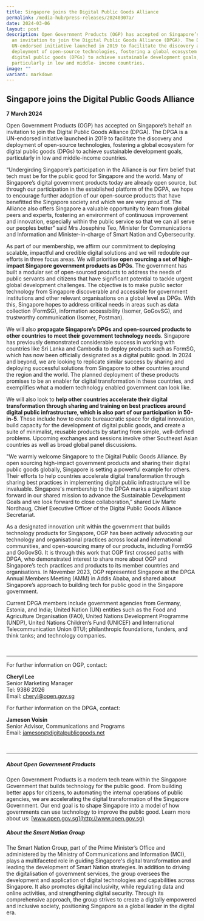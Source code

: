 ```yaml
---
title: Singapore joins the Digital Public Goods Alliance
permalink: /media-hub/press-releases/20240307a/
date: 2024-03-06
layout: post
description: Open Government Products (OGP) has accepted on Singapore’s behalf
  an invitation to join the Digital Public Goods Alliance (DPGA). The DPGA is a
  UN-endorsed initiative launched in 2019 to facilitate the discovery and
  deployment of open-source technologies, fostering a global ecosystem for
  digital public goods (DPGs) to achieve sustainable development goals,
  particularly in low and middle- income countries.
image: ""
variant: markdown
---
```

## Singapore joins the Digital Public Goods Alliance

**7 March 2024**

Open Government Products (OGP) has accepted on Singapore’s behalf an invitation to join the Digital Public Goods Alliance (DPGA). The DPGA is a UN-endorsed initiative launched in 2019 to facilitate the discovery and deployment of open-source technologies, fostering a global ecosystem for digital public goods (DPGs) to achieve sustainable development goals, particularly in low and middle-income countries.&nbsp;

“Undergirding Singapore’s participation in the Alliance is our firm belief that tech must be for the public good for Singapore and the world. Many of Singapore’s digital government products today are already open source, but through our participation in the established platform of the DGPA, we hope to encourage further adoption of our open-source products that have benefitted the Singapore society and which we are very proud of. The Alliance also offers Singapore a valuable opportunity to learn from global peers and experts, fostering an environment of continuous improvement and innovation, especially within the public service so that we can all serve our peoples better” said Mrs Josephine Teo, Minister for Communications and Information and Minister-in-charge of Smart Nation and Cybersecurity.

As part of our membership, we affirm our commitment to deploying scalable, impactful and credible digital solutions and we will redouble our efforts in three focus areas. We will prioritise **open sourcing a set of high-impact Singapore government products as DPGs**. The government has built a modular set of open-sourced products to address the needs of public servants and citizens that have significant potential to tackle urgent global development challenges. The objective is to make public sector technology from Singapore discoverable and accessible for government institutions and other relevant organisations on a global level as DPGs. With this, Singapore hopes to address critical needs in areas such as data collection (FormSG), information accessibility (Isomer, GoGovSG), and trustworthy communication (Isomer, Postman).

We will also **propagate Singapore’s DPGs and open-sourced products to other countries to meet their government technology needs**. Singapore has previously demonstrated considerable success in working with countries like Sri Lanka and Cambodia to deploy products such as FormSG, which has now been officially designated as a digital public good. In 2024 and beyond, we are looking to replicate similar success by sharing and deploying successful solutions from Singapore to other countries around the region and the world. The planned deployment of these products promises to be an enabler for digital transformation in these countries, and exemplifies what a modern technology enabled government can look like.

We will also look to **help other countries accelerate their digital transformation through sharing and training on best practices around digital public infrastructure, which is also part of our participation in 50-in-5**. These include how to create bureaucratic space for digital innovation, build capacity for the development of digital public goods, and create a suite of minimalist, reusable products by starting from simple, well-defined problems. Upcoming exchanges and sessions involve other Southeast Asian countries as well as broad global panel discussions.

"We warmly welcome Singapore to the Digital Public Goods Alliance. By open sourcing high-impact government products and sharing their digital public goods globally, Singapore is setting a powerful example for others. Their efforts to help countries accelerate digital transformation through sharing best practices in implementing digital public infrastructure will be invaluable. Singapore's membership to the DPGA marks a significant step forward in our shared mission to advance the Sustainable Development Goals and we look forward to close collaboration,” shared Liv Marte Nordhaug, Chief Executive Officer of the Digital Public Goods Alliance Secretariat.

As a designated innovation unit within the government that builds technology products for Singapore, OGP has been actively advocating our technology and organisational practices across local and international communities, and open-sourcing many of our products, including FormSG and GoGovSG. It is through this work that OGP first crossed paths with DPGA, who demonstrated interest to share more about OGP and Singapore’s tech practices and products to its member countries and organisations. In November 2023, OGP represented Singapore at the DPGA Annual Members Meeting (AMM) in Addis Ababa, and shared about Singapore’s approach to building tech for public good in the Singapore government.

Current DPGA members include government agencies from Germany, Estonia, and India; United Nation (UN) entities such as the Food and Agriculture Organisation (FAO), United Nations Development Programme (UNDP), United Nations Children’s Fund (UNICEF) and International Telecommunication Union (ITU); philanthropic foundations, funders, and think tanks; and technology companies.

<br>

***

For further information on OGP, contact:

**Cheryl Lee**<br>
Senior Marketing Manager<br>
Tel: 9386 2026<br>
Email: [cheryl@open.gov.sg](mailto:cheryl@open.gov.sg)

For further information on the DPGA, contact:

**Jameson Voisin**<br>
Senior Advisor, Communications and Programs<br>
Email: [jameson@digitalpublicgoods.net](mailto:jameson@digitalpublicgoods.net)

<br>

***

##### About Open Government Products

Open Government Products is a modern tech team within the Singapore Government that builds technology for the public good.&nbsp; From building better apps for citizens, to automating the internal operations of public agencies, we are accelerating the digital transformation of the Singapore Government. Our end goal is to shape Singapore into a model of how governments can use technology to improve the public good. Learn more about us: [www.open.gov.sg](http://www.open.gov.sg)

##### About the Smart Nation Group

The Smart Nation Group, part of the Prime Minister’s Office and administered by the Ministry of Communications and Information (MCI), plays a multifaceted role in guiding Singapore's digital transformation and leading the development of Smart Nation strategies. In addition to driving the digitalisation of government services, the group oversees the development and application of digital technologies and capabilities across Singapore. It also promotes digital inclusivity, while regulating data and online activities, and strengthening digital security. Through its comprehensive approach, the group strives to create a digitally empowered and inclusive society, positioning Singapore as a global leader in the digital era.